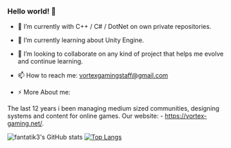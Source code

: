 ### Hello world! 👋

- 🔭 I’m currently with C++ / C# / DotNet on own private repositories.
- 🌱 I’m currently learning about Unity Engine.
- 👯 I’m looking to collaborate on any kind of project that helps me evolve and continue learning.

- 📫 How to reach me: vortexgamingstaff@gmail.com

- ⚡ More About me:

The last 12 years i been managing medium sized communities, designing systems and content for online games.
Our website: - https://vortex-gaming.net/.


![fantatik3's GitHub stats](https://github-readme-stats.vercel.app/api?username=fantatik3&count_private=true&show_icons=true&theme=radical)
[![Top Langs](https://github-readme-stats.vercel.app/api/top-langs/?username=fantatik3)](https://github.com/fantatik3/GXD_COMPRESS)

